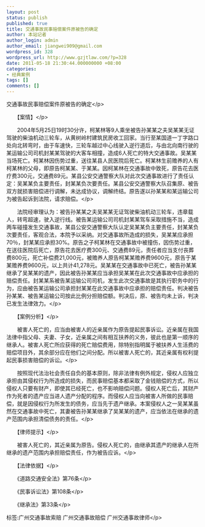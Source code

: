 ```yaml
---
layout: post
status: publish
published: true
title: 交通事故民事赔偿案件原被告的确定
author: 本站记者
author_login: admin
author_email: jiangwei909@gmail.com
wordpress_id: 328
wordpress_url: http://www.gzjtlaw.com/?p=328
date: 2011-05-18 21:30:44.000000000 +08:00
categories:
- 经典案例
tags: []
comments: []
---
```

<p>交通事故民事赔偿案件原被告的确定<&#47;p><p>　　【案情】<&#47;p><p>　　2004年5月25日19时30分许，柯某林等9人乘坐被告孙某某之夫吴某某无证驾驶的柴油机动三轮车，从黄树岭村建筑民房收工回家。当行至某国道一丁字路口处向北转弯时，由于车速快，三轮车越过中心线驶入逆行道后，与由北向南行驶的某运输公司司机封某某驾驶的大客车相撞，造成6人死亡的特大交通事故。吴某某当场死亡。柯某林因伤势过重，送往某县人民医院后死亡。柯某林生前赡养的人有柯某林的父母，即原告柯某某、于某某。因柯某林在交通事故中致死，原告花去医疗费300元，交通费89元。某县公安交通警察大队对此次交通事故进行了责任认定：吴某某负主要责任，封某某负次要责任。某县公安交通警察大队召集原、被告双方就损害赔偿进行调解，未达成协议，调解终结。原告遂以孙某某和某运输公司为被告起诉到法院，请求赔偿。<&#47;p><p>　　法院经审理认为：被告孙某某之夫吴某某无证驾驶柴油机动三轮车，违章载人，转弯超速，驶入逆行线。被告某运输公司司机封某某驾车采取措施不当，造成两车碰撞发生交通事故，某县公安交通警察大队认定吴某某负主要责任，封某某负次要责任，客观合法，本院予以采纳。对交通事故所造成的损失，吴某某应承担70％，封某某应承担30%。原告之子柯某林在交通事故中被撞伤，因伤势过重，在送往医院后死亡，原告花去医疗费300元、交通费89元，责任者应当支付丧葬费800元，死亡补偿费21,000元，被赡养人原告柯某某赡养费9600元，原告于某某赡养费9600元，以上共计41,278元。吴某某在交通事故中已死亡，被告孙某某继承了吴某某的遗产，因此被告孙某某应当承担吴某某在此次交通事故中应承担的赔偿责任。封某某系被告某运输公司司机，发生此次交通事故是其执行职务中的行为，应由被告某运输公司承担封某某在此交通事故中应承担的赔偿责任。判决被告孙某某、被告某运输公司按此比例分担赔偿额。判决后，原、被告均未上诉，判决已发生法律效力。<&#47;p><p>　　【案例分析】<&#47;p><p>　　被害人死亡的，应当由被害人的近亲属作为原告提起民事诉讼。近亲属在我国法律中指父母、夫妻、子女，近亲属之间有相互扶养的义务，彼此也是第一顺序的继承人。被害人死亡所应获得的死亡赔偿费用，除特别指明属于被扶养人生活费的赔偿项目外，其余部分应在他们之间分配。所以被害人死亡的，其近亲属有权利提起民事损害赔偿的诉讼。<&#47;p><p>　　按照现代法治社会责任自负的基本原则，除非法律有例外规定，侵权人应独立承担由其侵权行为所造成的损失，而民事赔偿基本都采取了金钱赔偿的方式，所以侵权人只要有财产，即使其已经死亡，也不影响赔偿问题。侵权人死亡后，其财产作为死者的遗产应当进人遗产分配的程序。而侵权人应当向被害人所做的民事赔偿，就是因侵权行为所发生的债务，应当先于遗产继承。本案侵权人之一吴某某虽然在交通事故中死亡，其妻被告孙某某继承了吴某某的遗产，应当依法在继承的遗产范围内承担清偿债务的责任。<&#47;p><p>　　【律师提示】<&#47;p><p>　　被害人死亡的，其近亲属为原告。侵权人死亡的，由继承其遗产的继承人在所继承的遗产范围内承担赔偿责任，作为被告应诉。<&#47;p><p>　　【法律依据】<&#47;p><p>　　《道路交通安全法》第76条<&#47;p><p>　　《民事诉讼法》第108条<&#47;p><p>　　《继承法》第33条<&#47;p><br&#47;><p>标签:广州交通事故索赔 广州交通事故赔偿 广州交通事故律师<&#47;p>
